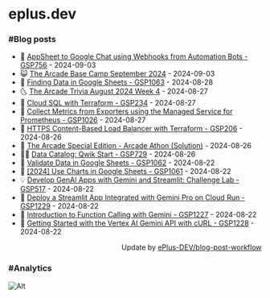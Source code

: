 # eplus.dev

### #Blog posts

<!-- BLOG-POST-LIST:START -->
 - 🧰 [AppSheet to Google Chat using Webhooks from Automation Bots - GSP756](https://eplus.dev/appsheet-to-google-chat-using-webhooks-from-automation-bots-gsp756) - 2024-09-03
 - 😺 [The Arcade Base Camp September 2024](https://eplus.dev/the-arcade-base-camp-september-2024) - 2024-09-03
 - 🗽 [Finding Data in Google Sheets - GSP1063](https://eplus.dev/finding-data-in-google-sheets-gsp1063) - 2024-08-28
 - 🌜 [The Arcade Trivia August 2024 Week 4](https://eplus.dev/the-arcade-trivia-august-2024-week-4) - 2024-08-27
 - 📝 [Cloud SQL with Terraform - GSP234](https://eplus.dev/cloud-sql-with-terraform-gsp234) - 2024-08-27
 - 🚀 [Collect Metrics from Exporters using the Managed Service for Prometheus - GSP1026](https://eplus.dev/collect-metrics-from-exporters-using-the-managed-service-for-prometheus-gsp1026) - 2024-08-27
 - 💼 [HTTPS Content-Based Load Balancer with Terraform - GSP206](https://eplus.dev/https-content-based-load-balancer-with-terraform-gsp206) - 2024-08-26
 - 🦣 [The Arcade Special Edition - Arcade Athon &lpar;Solution&rpar;](https://eplus.dev/the-arcade-special-edition-arcade-athon-solution) - 2024-08-26
 - 👨‍🏫 [Data Catalog: Qwik Start - GSP729](https://eplus.dev/data-catalog-qwik-start-gsp729) - 2024-08-26
 - 🔭 [Validate Data in Google Sheets - GSP1062](https://eplus.dev/validate-data-in-google-sheets-gsp1062) - 2024-08-22
 - 🤡 [[2024] Use Charts in Google Sheets - GSP1061](https://eplus.dev/2024-use-charts-in-google-sheets-gsp1061) - 2024-08-22
 - 💡 [Develop GenAI Apps with Gemini and Streamlit: Challenge Lab - GSP517](https://eplus.dev/develop-genai-apps-with-gemini-and-streamlit-challenge-lab-gsp517) - 2024-08-22
 - 🦣 [Deploy a Streamlit App Integrated with Gemini Pro on Cloud Run - GSP1229](https://eplus.dev/deploy-a-streamlit-app-integrated-with-gemini-pro-on-cloud-run-gsp1229) - 2024-08-22
 - 💪 [Introduction to Function Calling with Gemini - GSP1227](https://eplus.dev/introduction-to-function-calling-with-gemini-gsp1227) - 2024-08-22
 - 🤡 [Getting Started with the Vertex AI Gemini API with cURL - GSP1228](https://eplus.dev/getting-started-with-the-vertex-ai-gemini-api-with-curl-gsp1228) - 2024-08-22<!-- BLOG-POST-LIST:END -->

<div align="right">
  Update by <a target="_blank"
    href="https://github.com/ePlus-DEV/blog-post-workflow">ePlus-DEV/blog-post-workflow</a>
</div>

### #Analytics
![Alt](https://repobeats.axiom.co/api/embed/9990f7cddfbad8d834990b10ccad05f81ac1096f.svg "Repobeats analytics image")
